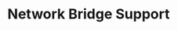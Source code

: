 ---
lang: es
layout: doc
redirect_from:
- /es/wiki/NetworkBridgeSupport/
- /es/doc/network-bridge-support/
- /es/doc/NetworkBridgeSupport/
redirect_to: https://github.com/Qubes-Community/Contents/blob/master/docs/configuration/network-bridge-support.md
ref: 113
title: Network Bridge Support
---
